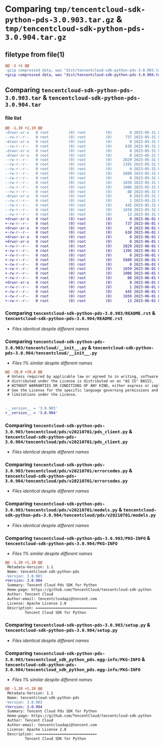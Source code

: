 # Comparing `tmp/tencentcloud-sdk-python-pds-3.0.903.tar.gz` & `tmp/tencentcloud-sdk-python-pds-3.0.904.tar.gz`

## filetype from file(1)

```diff
@@ -1 +1 @@
-gzip compressed data, was "dist/tencentcloud-sdk-python-pds-3.0.903.tar", last modified: Wed May 31 02:17:30 2023, max compression
+gzip compressed data, was "dist/tencentcloud-sdk-python-pds-3.0.904.tar", last modified: Thu Jun  1 02:43:09 2023, max compression
```

## Comparing `tencentcloud-sdk-python-pds-3.0.903.tar` & `tencentcloud-sdk-python-pds-3.0.904.tar`

### file list

```diff
@@ -1,19 +1,19 @@
-drwxr-xr-x   0 root         (0) root         (0)        0 2023-05-31 02:17:30.000000 tencentcloud-sdk-python-pds-3.0.903/
--rw-r--r--   0 root         (0) root         (0)      737 2023-05-31 02:17:30.000000 tencentcloud-sdk-python-pds-3.0.903/README.rst
-drwxr-xr-x   0 root         (0) root         (0)        0 2023-05-31 02:17:30.000000 tencentcloud-sdk-python-pds-3.0.903/tencentcloud/
--rw-r--r--   0 root         (0) root         (0)      630 2023-05-31 02:17:30.000000 tencentcloud-sdk-python-pds-3.0.903/tencentcloud/__init__.py
-drwxr-xr-x   0 root         (0) root         (0)        0 2023-05-31 02:17:30.000000 tencentcloud-sdk-python-pds-3.0.903/tencentcloud/pds/
-drwxr-xr-x   0 root         (0) root         (0)        0 2023-05-31 02:17:30.000000 tencentcloud-sdk-python-pds-3.0.903/tencentcloud/pds/v20210701/
--rw-r--r--   0 root         (0) root         (0)     2829 2023-05-31 02:17:30.000000 tencentcloud-sdk-python-pds-3.0.903/tencentcloud/pds/v20210701/pds_client.py
--rw-r--r--   0 root         (0) root         (0)     1395 2023-05-31 02:17:30.000000 tencentcloud-sdk-python-pds-3.0.903/tencentcloud/pds/v20210701/errorcodes.py
--rw-r--r--   0 root         (0) root         (0)        0 2023-05-31 02:17:30.000000 tencentcloud-sdk-python-pds-3.0.903/tencentcloud/pds/v20210701/__init__.py
--rw-r--r--   0 root         (0) root         (0)     5889 2023-05-31 02:17:30.000000 tencentcloud-sdk-python-pds-3.0.903/tencentcloud/pds/v20210701/models.py
--rw-r--r--   0 root         (0) root         (0)        0 2023-05-31 02:17:30.000000 tencentcloud-sdk-python-pds-3.0.903/tencentcloud/pds/__init__.py
--rw-r--r--   0 root         (0) root         (0)     1659 2023-05-31 02:17:30.000000 tencentcloud-sdk-python-pds-3.0.903/PKG-INFO
--rw-r--r--   0 root         (0) root         (0)     1006 2023-05-31 02:17:30.000000 tencentcloud-sdk-python-pds-3.0.903/setup.py
--rw-r--r--   0 root         (0) root         (0)       88 2023-05-31 02:17:30.000000 tencentcloud-sdk-python-pds-3.0.903/setup.cfg
-drwxr-xr-x   0 root         (0) root         (0)        0 2023-05-31 02:17:30.000000 tencentcloud-sdk-python-pds-3.0.903/tencentcloud_sdk_python_pds.egg-info/
--rw-r--r--   0 root         (0) root         (0)        1 2023-05-31 02:17:30.000000 tencentcloud-sdk-python-pds-3.0.903/tencentcloud_sdk_python_pds.egg-info/dependency_links.txt
--rw-r--r--   0 root         (0) root         (0)      445 2023-05-31 02:17:30.000000 tencentcloud-sdk-python-pds-3.0.903/tencentcloud_sdk_python_pds.egg-info/SOURCES.txt
--rw-r--r--   0 root         (0) root         (0)     1659 2023-05-31 02:17:30.000000 tencentcloud-sdk-python-pds-3.0.903/tencentcloud_sdk_python_pds.egg-info/PKG-INFO
--rw-r--r--   0 root         (0) root         (0)       13 2023-05-31 02:17:30.000000 tencentcloud-sdk-python-pds-3.0.903/tencentcloud_sdk_python_pds.egg-info/top_level.txt
+drwxr-xr-x   0 root         (0) root         (0)        0 2023-06-01 02:43:09.000000 tencentcloud-sdk-python-pds-3.0.904/
+-rw-r--r--   0 root         (0) root         (0)      737 2023-06-01 02:43:09.000000 tencentcloud-sdk-python-pds-3.0.904/README.rst
+drwxr-xr-x   0 root         (0) root         (0)        0 2023-06-01 02:43:09.000000 tencentcloud-sdk-python-pds-3.0.904/tencentcloud/
+-rw-r--r--   0 root         (0) root         (0)      630 2023-06-01 02:43:09.000000 tencentcloud-sdk-python-pds-3.0.904/tencentcloud/__init__.py
+drwxr-xr-x   0 root         (0) root         (0)        0 2023-06-01 02:43:09.000000 tencentcloud-sdk-python-pds-3.0.904/tencentcloud/pds/
+drwxr-xr-x   0 root         (0) root         (0)        0 2023-06-01 02:43:09.000000 tencentcloud-sdk-python-pds-3.0.904/tencentcloud/pds/v20210701/
+-rw-r--r--   0 root         (0) root         (0)     2829 2023-06-01 02:43:09.000000 tencentcloud-sdk-python-pds-3.0.904/tencentcloud/pds/v20210701/pds_client.py
+-rw-r--r--   0 root         (0) root         (0)     1395 2023-06-01 02:43:09.000000 tencentcloud-sdk-python-pds-3.0.904/tencentcloud/pds/v20210701/errorcodes.py
+-rw-r--r--   0 root         (0) root         (0)        0 2023-06-01 02:43:09.000000 tencentcloud-sdk-python-pds-3.0.904/tencentcloud/pds/v20210701/__init__.py
+-rw-r--r--   0 root         (0) root         (0)     5889 2023-06-01 02:43:09.000000 tencentcloud-sdk-python-pds-3.0.904/tencentcloud/pds/v20210701/models.py
+-rw-r--r--   0 root         (0) root         (0)        0 2023-06-01 02:43:09.000000 tencentcloud-sdk-python-pds-3.0.904/tencentcloud/pds/__init__.py
+-rw-r--r--   0 root         (0) root         (0)     1659 2023-06-01 02:43:09.000000 tencentcloud-sdk-python-pds-3.0.904/PKG-INFO
+-rw-r--r--   0 root         (0) root         (0)     1006 2023-06-01 02:43:09.000000 tencentcloud-sdk-python-pds-3.0.904/setup.py
+-rw-r--r--   0 root         (0) root         (0)       88 2023-06-01 02:43:09.000000 tencentcloud-sdk-python-pds-3.0.904/setup.cfg
+drwxr-xr-x   0 root         (0) root         (0)        0 2023-06-01 02:43:09.000000 tencentcloud-sdk-python-pds-3.0.904/tencentcloud_sdk_python_pds.egg-info/
+-rw-r--r--   0 root         (0) root         (0)        1 2023-06-01 02:43:09.000000 tencentcloud-sdk-python-pds-3.0.904/tencentcloud_sdk_python_pds.egg-info/dependency_links.txt
+-rw-r--r--   0 root         (0) root         (0)      445 2023-06-01 02:43:09.000000 tencentcloud-sdk-python-pds-3.0.904/tencentcloud_sdk_python_pds.egg-info/SOURCES.txt
+-rw-r--r--   0 root         (0) root         (0)     1659 2023-06-01 02:43:09.000000 tencentcloud-sdk-python-pds-3.0.904/tencentcloud_sdk_python_pds.egg-info/PKG-INFO
+-rw-r--r--   0 root         (0) root         (0)       13 2023-06-01 02:43:09.000000 tencentcloud-sdk-python-pds-3.0.904/tencentcloud_sdk_python_pds.egg-info/top_level.txt
```

### Comparing `tencentcloud-sdk-python-pds-3.0.903/README.rst` & `tencentcloud-sdk-python-pds-3.0.904/README.rst`

 * *Files identical despite different names*

### Comparing `tencentcloud-sdk-python-pds-3.0.903/tencentcloud/__init__.py` & `tencentcloud-sdk-python-pds-3.0.904/tencentcloud/__init__.py`

 * *Files 1% similar despite different names*

```diff
@@ -10,8 +10,8 @@
 # Unless required by applicable law or agreed to in writing, software
 # distributed under the License is distributed on an "AS IS" BASIS,
 # WITHOUT WARRANTIES OR CONDITIONS OF ANY KIND, either express or implied.
 # See the License for the specific language governing permissions and
 # limitations under the License.
 
 
-__version__ = '3.0.903'
+__version__ = '3.0.904'
```

### Comparing `tencentcloud-sdk-python-pds-3.0.903/tencentcloud/pds/v20210701/pds_client.py` & `tencentcloud-sdk-python-pds-3.0.904/tencentcloud/pds/v20210701/pds_client.py`

 * *Files identical despite different names*

### Comparing `tencentcloud-sdk-python-pds-3.0.903/tencentcloud/pds/v20210701/errorcodes.py` & `tencentcloud-sdk-python-pds-3.0.904/tencentcloud/pds/v20210701/errorcodes.py`

 * *Files identical despite different names*

### Comparing `tencentcloud-sdk-python-pds-3.0.903/tencentcloud/pds/v20210701/models.py` & `tencentcloud-sdk-python-pds-3.0.904/tencentcloud/pds/v20210701/models.py`

 * *Files identical despite different names*

### Comparing `tencentcloud-sdk-python-pds-3.0.903/PKG-INFO` & `tencentcloud-sdk-python-pds-3.0.904/PKG-INFO`

 * *Files 1% similar despite different names*

```diff
@@ -1,10 +1,10 @@
 Metadata-Version: 1.1
 Name: tencentcloud-sdk-python-pds
-Version: 3.0.903
+Version: 3.0.904
 Summary: Tencent Cloud Pds SDK for Python
 Home-page: https://github.com/TencentCloud/tencentcloud-sdk-python
 Author: Tencent Cloud
 Author-email: tencentcloudapi@tencent.com
 License: Apache License 2.0
 Description: ============================
         Tencent Cloud SDK for Python
```

### Comparing `tencentcloud-sdk-python-pds-3.0.903/setup.py` & `tencentcloud-sdk-python-pds-3.0.904/setup.py`

 * *Files identical despite different names*

### Comparing `tencentcloud-sdk-python-pds-3.0.903/tencentcloud_sdk_python_pds.egg-info/PKG-INFO` & `tencentcloud-sdk-python-pds-3.0.904/tencentcloud_sdk_python_pds.egg-info/PKG-INFO`

 * *Files 1% similar despite different names*

```diff
@@ -1,10 +1,10 @@
 Metadata-Version: 1.1
 Name: tencentcloud-sdk-python-pds
-Version: 3.0.903
+Version: 3.0.904
 Summary: Tencent Cloud Pds SDK for Python
 Home-page: https://github.com/TencentCloud/tencentcloud-sdk-python
 Author: Tencent Cloud
 Author-email: tencentcloudapi@tencent.com
 License: Apache License 2.0
 Description: ============================
         Tencent Cloud SDK for Python
```

